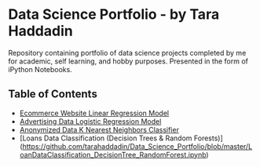 # Data Science Portfolio - by Tara Haddadin
Repository containing portfolio of data science projects completed by me for academic, self learning, and hobby purposes. Presented in the form of iPython Notebooks.

## Table of Contents 
- [Ecommerce Website Linear Regression Model](https://github.com/tarahaddadin/Data_Science_Portfolio/blob/master/Ecommerce%20Website%20Linear%20Regression%20Model.ipynb)
- [Advertising Data Logistic Regression Model](https://github.com/tarahaddadin/Data_Science_Portfolio/blob/master/Advertising%20Data%20Logistic%20Regression.ipynb)
- [Anonymized Data K Nearest Neighbors Classifier](https://github.com/tarahaddadin/Data_Science_Portfolio/blob/master/Anonymized-Data_KNearestNeighborClassifier.ipynb)
- [Loans Data Classification (Decision Trees & Random Forests)] (https://github.com/tarahaddadin/Data_Science_Portfolio/blob/master/LoanDataClassification_DecisionTree_RandomForest.ipynb)
